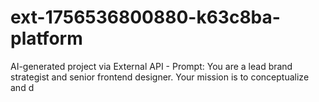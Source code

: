 # ext-1756536800880-k63c8ba-platform
AI-generated project via External API - Prompt: You are a lead brand strategist and senior frontend designer. Your mission is to conceptualize and d
